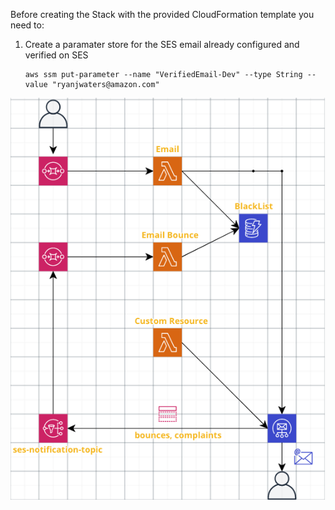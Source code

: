 Before creating the Stack with the provided CloudFormation template you need to:

1) Create a paramater store for the SES email already configured and verified on SES<br/>
    ```
    aws ssm put-parameter --name "VerifiedEmail-Dev" --type String --value "ryanjwaters@amazon.com"
    ```
    
![Summary Diagram](https://github.com/ryanjwaters/aws-tools/blob/master/Serverless-EmailBlackList/summary.png)
